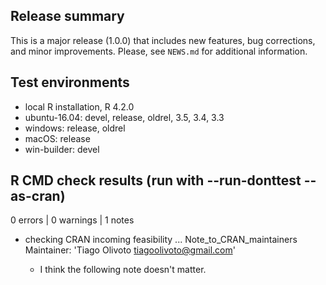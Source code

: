 ## Release summary
This is a major release (1.0.0) that includes new features, bug corrections, and minor improvements. Please,  see `NEWS.md` for additional information.


## Test environments
* local R installation, R 4.2.0
* ubuntu-16.04: devel, release, oldrel, 3.5, 3.4, 3.3
* windows: release, oldrel
* macOS: release
* win-builder: devel

## R CMD check results (run with --run-donttest --as-cran)
0 errors | 0 warnings | 1 notes

* checking CRAN incoming feasibility ... Note_to_CRAN_maintainers Maintainer: 'Tiago Olivoto <tiagoolivoto@gmail.com>'

   - I think the following note doesn't matter.
